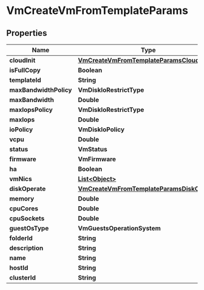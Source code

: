 

# VmCreateVmFromTemplateParams


## Properties

Name | Type | Description | Notes
------------ | ------------- | ------------- | -------------
**cloudInit** | [**VmCreateVmFromTemplateParamsCloudInit**](VmCreateVmFromTemplateParamsCloudInit.md) |  |  [optional]
**isFullCopy** | **Boolean** |  | 
**templateId** | **String** |  | 
**maxBandwidthPolicy** | **VmDiskIoRestrictType** |  |  [optional]
**maxBandwidth** | **Double** |  |  [optional]
**maxIopsPolicy** | **VmDiskIoRestrictType** |  |  [optional]
**maxIops** | **Double** |  |  [optional]
**ioPolicy** | **VmDiskIoPolicy** |  |  [optional]
**vcpu** | **Double** |  |  [optional]
**status** | **VmStatus** |  |  [optional]
**firmware** | **VmFirmware** |  |  [optional]
**ha** | **Boolean** |  |  [optional]
**vmNics** | [**List&lt;Object&gt;**](Object.md) |  |  [optional]
**diskOperate** | [**VmCreateVmFromTemplateParamsDiskOperate**](VmCreateVmFromTemplateParamsDiskOperate.md) |  |  [optional]
**memory** | **Double** |  |  [optional]
**cpuCores** | **Double** |  |  [optional]
**cpuSockets** | **Double** |  |  [optional]
**guestOsType** | **VmGuestsOperationSystem** |  |  [optional]
**folderId** | **String** |  |  [optional]
**description** | **String** |  |  [optional]
**name** | **String** |  | 
**hostId** | **String** |  |  [optional]
**clusterId** | **String** |  |  [optional]



